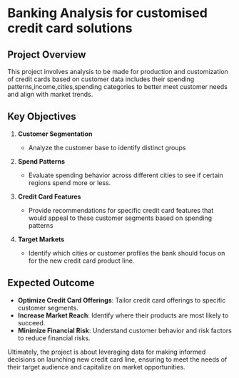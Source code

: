 # Banking Analysis for customised credit card solutions

## Project Overview

This project involves analysis to be made for production and customization of credit cards based on customer data includes their spending patterns,income,cities,spending categories to better meet customer needs and align with market trends.


## Key Objectives

1. **Customer Segmentation**
   - Analyze the customer base to identify distinct groups
     
2. **Spend Patterns**
   - Evaluate spending behavior across different cities to see if certain regions spend more or less.

3. **Credit Card Features**
   - Provide recommendations for specific credit card features that would appeal to these customer segments based on spending patterns
     
4. **Target Markets**
   - Identify which cities or customer profiles the bank should focus on for the new credit card product line.


## Expected Outcome


- **Optimize Credit Card Offerings**: Tailor credit card offerings to specific customer segments.
- **Increase Market Reach**: Identify where their products are most likely to succeed.
- **Minimize Financial Risk**: Understand customer behavior and risk factors to reduce financial risks.

Ultimately, the project is about leveraging data for making informed decisions on launching new credit card line, ensuring to meet the needs of their target audience and capitalize on market opportunities.


